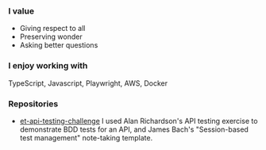 
### I value

* Giving respect to all
* Preserving wonder
* Asking better questions

### I enjoy working with

TypeScript, Javascript, Playwright, AWS, Docker

### Repositories

* [et-api-testing-challenge](https://github.com/JulianStJohn/et-api-testing-challenge) I used Alan Richardson's API testing exercise to demonstrate BDD tests for an API, and James Bach's "Session-based test management" note-taking template. 
